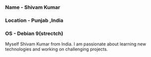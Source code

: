 <h3>Name - Shivam Kumar</h3>
<h3>Location - Punjab ,India</h3>
<h3>OS - Debian 9(strectch)</h3
<p>Myself Shivam Kumar from India. I  am passionate about learning new technologies and working on challenging projects.</p>
